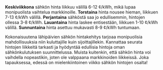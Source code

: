 **Keskiviikkona** sähkön hinta liikkuu välillä 6-12 ¢/kWh, mikä lupaa monipuolista vaihtelua markkinoille. **Torstaina** hinta nousee hieman, liikkuen 7-13 ¢/kWh välillä. **Perjantaina** sähköstä saa jo edullisemmin, hintojen ollessa 3-8 ¢/kWh. **Lauantaina** hinta laskee entisestään, liikkuen 1-10 ¢/kWh välillä. **Sunnuntaina** hinta asettuu mukavasti 8-9 ¢/kWh tuntumaan.

Kokonaisuutena lähipäivien sähkön hintakehitys tarjoaa monipuolisia mahdollisuuksia niin kuluttajille kuin sijoittajillekin. Kannattaa seurata hintojen liikkeitä tarkasti ja hyödyntää edullisia hintoja oman sähkönkulutuksen suunnittelussa. Muista kuitenkin, että sähkön hinta voi vaihdella nopeastikin, joten ole valppaana markkinoiden liikkeissä. Joka tapauksessa, edessä on mielenkiintoinen viikko sähkön hintojen osalta!
